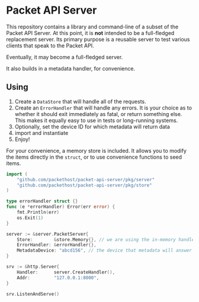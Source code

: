 # Packet API Server

This repository contains a library and command-line of a subset of the Packet API Server. At this point, it is **not** intended to be
a full-fledged replacement server. Its primary purpose is a reusable server to test various clients that speak to the Packet API.

Eventually, it may become a full-fledged server.

It also builds in a metadata handler, for convenience.

## Using

1. Create a `DataStore` that will handle all of the requests.
1. Create an `ErrorHandler` that will handle any errors. It is your choice as to whether it should exit immediately as fatal, or return something else. This makes it equally easy to use in tests or long-running systems.
1. Optionally, set the device ID for which metadata will return data
1. import and instantiate
1. Enjoy!

For your convenience, a memory store is included. It allows you to modify the items directly
in the `struct`, or to use convenience functions to seed items.

```go
import (
    "github.com/packethost/packet-api-server/pkg/server"
    "github.com/packethost/packet-api-server/pkg/store"
)

type errorHandler struct {}
func (e *errorHandler) Error(err error) {
    fmt.Println(err)
    os.Exit(1)
}

server := &server.PacketServer{
    Store:        &store.Memory{}, // we are using the in-memory handler
    ErrorHandler: &errorHandler{},
    MetadataDevice: "abcd156", // the device that metadata will answer for
}

srv := &http.Server{
    Handler:      server.CreateHandler(),
    Addr:         "127.0.0.1:8000",
}

srv.ListenAndServe()
```


